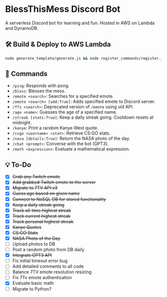 # BlessThisMess Discord Bot
A serverless Discord bot for learning and fun. Hosted in AWS on Lambda and DynamoDB.

## 🛠️ Build & Deploy to AWS Lambda
```bash
node generate_template/generate.js && node register_commands/register.js && sam build && sam deploy
```

## 🤖 Commands
- `/ping`: Responds with pong.
- `/bless`: Blesses the mess.
- `/emote <search>`: Searches for a specified emote.
- `/emote <search> [add:True]`: Adds specified emote to Discord server.
- `/ffz <search>`: Deprecated version of `/emote` using old API.
- `/age <name>`: Guesses the age of a specified name.
- `/streak [stats:True]`: Keep a daily streak going. Cooldown resets at midnight.
- `/kanye`: Print a random Kanye West quote.
- `/csgo <username> <stat>`: Retrieve CS:GO stats.
- `/nasa [details:True]`: Return the NASA photo of the day.
- `/chat <prompt>`: Converse with the bot (GPT3).
- `/math <expression>`: Evaluate a mathematical expression.

## 💡 To-Do
- [x] ~~Grab any Twitch emote~~
- [x] ~~Add grabbed Twitch emote to the server~~
- [x] ~~Migrate to 7TV API v3~~
- [x] ~~Guess age based on given name~~
- [x] ~~Connect to NoSQL DB for stored functionality~~
- [x] ~~Keep a daily streak going~~
- [x] ~~Track all-time highest streak~~
- [x] ~~Track current highest streak~~
- [x] ~~Track personal highest streak~~
- [x] ~~Kanye Quotes~~
- [x] ~~CS:GO Stats~~
- [x] ~~NASA Photo of the Day~~
- [ ] Upload photos to DB
- [ ] Post a random photo from DB daily
- [x] ~~Integrate GPT3 API~~
- [ ] Fix initial timeout error bug
- [ ] Add detailed comments to all code
- [ ] Balance 7TV emote resolution resizing
- [ ] Fix 7Tv emote authentication
- [x] Evaluate basic math
- [ ] Migrate to Python?
